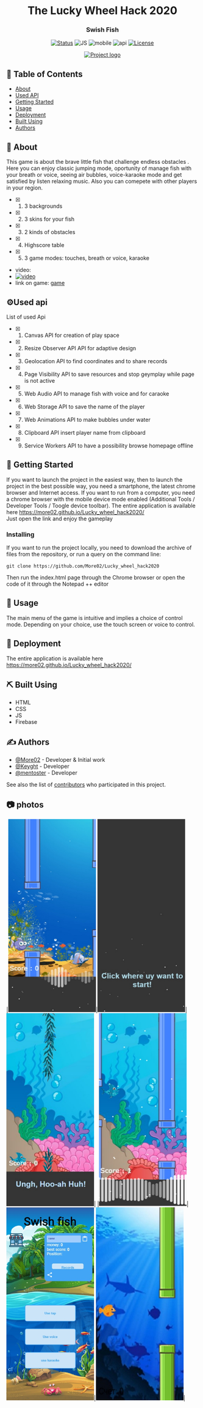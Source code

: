 <h1 align="center">The Lucky Wheel Hack 2020</h1>
<h3 align="center">Swish Fish</h3>


<div align="center">

[![Status](https://img.shields.io/badge/status-active-success.svg)]()
![JS](https://img.shields.io/badge/JS-ES2020-red)
![mobile](https://img.shields.io/badge/mobile-ready-green)
![api](https://img.shields.io/badge/API-9-brightgreen)
[![License](https://img.shields.io/badge/license-MIT-blue.svg)](/LICENSE)

</div>
<p align="center">
  <a href="" rel="noopener">
 <img src="https://cdn.dribbble.com/users/103608/screenshots/3779175/hackathon.gif" alt="Project logo"></a>
</p>




## 📝 Table of Contents

- [About](#about)
- [Used API](#api)
- [Getting Started](#getting_started)
- [Usage](#usage)
- [Deployment](#deployment)
- [Built Using](#built_using)
- [Authors](#authors)

## 🧐 About <a name = "about"></a>

This game is about the brave little fish that challenge endless obstacles .  
Here you can enjoy classic jumping mode, oportunity of manage fish with your breath or voice, seeing air bubbles, voice-karaoke mode and get satisfied by listen relaxing music. Also you can comepete with other players in your region.
- [X] 1. 3 backgrounds
- [X] 2. 3 skins for your fish
- [X] 3. 2 kinds of obstacles
- [X] 4. Highscore table
- [X] 5. 3 game modes: touches, breath or voice, karaoke

 - video:
- [![video](https://img.youtube.com/vi/ATI1GiiHVkY/1.jpg)](https://youtu.be/ATI1GiiHVkY)
- link on game: [game](https://more02.github.io/Lucky_wheel_hack2020/)

## ⚙Used api<a name = "api"></a>

List of used Api

- [X] 1. Canvas API for creation of play space
- [X] 2. Resize Observer API API for adaptive design
- [X] 3. Geolocation API to find coordinates and to share records
- [X] 4. Page Visibility API to save resources and stop geymplay while page is not active
- [X] 5. Web Audio API to manage fish with voice and for caraoke
- [X] 6. Web Storage API to save the name of the player
- [X] 7. Web Animations API to make bubbles under water
- [X] 8. Clipboard API insert player name from clipboard
- [X] 9. Service Workers API to have a possibility browse homepage offline

## 🏁 Getting Started <a name = "getting_started"></a>

If you want to launch the project in the easiest way, then to launch the project in the best possible way, you need a smartphone, the latest chrome browser and Internet access.
If you want to run from a computer, you need a chrome browser with the mobile device mode enabled (Additional Tools / Developer Tools / Toogle device toolbar).
The entire application is available here https://more02.github.io/Lucky_wheel_hack2020/  
Just open the link and enjoy the gameplay

### Installing

If you want to run the project locally, you need to download the archive of files from the repository, or run a query on the command line:

```
git clone https://github.com/More02/Lucky_wheel_hack2020
```

Then run the index.html page through the Chrome browser or open the code of it through the Notepad ++ editor

## 🎈 Usage <a name="usage"></a>

The main menu of the game is intuitive and implies a choice of control mode. Depending on your choice, use the touch screen or voice to control.

## 🚀 Deployment <a name = "deployment"></a>

The entire application is available here   https://more02.github.io/Lucky_wheel_hack2020/

## ⛏️ Built Using <a name = "built_using"></a>

- HTML
- CSS
- JS
- Firebase

## ✍️ Authors <a name = "authors"></a>

- [@More02](https://github.com/More02) - Developer & Initial work
- [@Keyght](https://github.com/Keyght) - Developer
- [@mentoster](https://github.com/mentoster) - Developer

See also the list of [contributors](https://github.com/More02/Lucky_wheel_hack2020/graphs/contributors) who participated in this project.
## 📷 photos 
|<img src="/readme_images/1.jpg" alt="Game play" width=230></a>|<img src="/readme_images/2.jpg" alt="Game play" width=230></a>|<img src="/readme_images/3.jpg" alt="Game play" width=230></a>|
|<img src="/readme_images/4.jpg" alt="Game play" width=230></a>|<img src="/readme_images/5.jpg" alt="Game play" width=230></a>|<img src="/readme_images/6.jpg" alt="Game play" width=230></a>|


